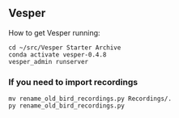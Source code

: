 ## Vesper

How to get Vesper running:

```
cd ~/src/Vesper Starter Archive
conda activate vesper-0.4.8
vesper_admin runserver
```

### If you need to import recordings

```
mv rename_old_bird_recordings.py Recordings/.
py rename_old_bird_recordings.py
```
